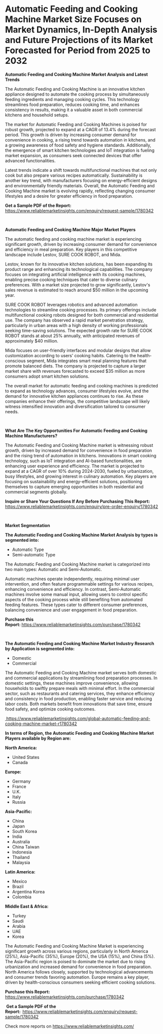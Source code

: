 <p><h1>Automatic Feeding and Cooking Machine Market Size Focuses on Market Dynamics, In-Depth Analysis and Future Projections of its Market Forecasted for Period from 2025 to 2032</h1></p><p><strong>Automatic Feeding and Cooking Machine Market Analysis and Latest Trends</strong></p>
<p><p>The Automatic Feeding and Cooking Machine is an innovative kitchen appliance designed to automate the cooking process by simultaneously feeding ingredients and managing cooking cycles. This technology streamlines food preparation, reduces cooking time, and enhances consistency in results, making it a valuable asset in both commercial kitchens and household setups.</p><p>The market for Automatic Feeding and Cooking Machines is poised for robust growth, projected to expand at a CAGR of 13.4% during the forecast period. This growth is driven by increasing consumer demand for convenience in cooking, a rising trend towards automation in kitchens, and a growing awareness of food safety and hygiene standards. Additionally, the emergence of smart kitchen technologies and IoT integration is fueling market expansion, as consumers seek connected devices that offer advanced functionalities.</p><p>Latest trends indicate a shift towards multifunctional machines that not only cook but also prepare various recipes automatically. Sustainability is another key trend, with manufacturers focusing on energy-efficient designs and environmentally friendly materials. Overall, the Automatic Feeding and Cooking Machine market is evolving rapidly, reflecting changing consumer lifestyles and a desire for greater efficiency in food preparation.</p></p>
<p><strong>Get a Sample PDF of the Report:&nbsp;</strong> <a href="https://www.reliablemarketinsights.com/enquiry/request-sample/1780342?utm_campaign=2538&utm_medium=2&utm_source=Github&utm_content=ia&utm_term=25032025&utm_id=automatic-feeding-and-cooking-machine">https://www.reliablemarketinsights.com/enquiry/request-sample/1780342</a></p>
<p>&nbsp;</p>
<p><strong>Automatic Feeding and Cooking Machine Major Market Players</strong></p>
<p><p>The automatic feeding and cooking machine market is experiencing significant growth, driven by increasing consumer demand for convenience and efficiency in meal preparation. Key players in this competitive landscape include Lestov, SURE COOK ROBOT, and Mida.</p><p>Lestov, known for its innovative kitchen solutions, has been expanding its product range and enhancing its technological capabilities. The company focuses on integrating artificial intelligence with its cooking machines, enabling precise cooking techniques that cater to diverse culinary preferences. With a market size projected to grow significantly, Lestov's sales revenue is estimated to reach around $50 million in the upcoming year.</p><p>SURE COOK ROBOT leverages robotics and advanced automation technologies to streamline cooking processes. Its primary offerings include multifunctional cooking robots designed for both commercial and residential use. The company has observed a rapid market penetration strategy, particularly in urban areas with a high density of working professionals seeking time-saving solutions. The expected growth rate for SURE COOK ROBOT stands at about 25% annually, with anticipated revenues of approximately $40 million.</p><p>Mida focuses on user-friendly interfaces and modular designs that allow customization according to users' cooking habits. Catering to the health-conscious segment, Mida integrates smart meal planning features that promote balanced diets. The company is projected to capture a larger market share with revenues forecasted to exceed $35 million as more consumers adopt smart kitchen solutions.</p><p>The overall market for automatic feeding and cooking machines is predicted to expand as technology advances, consumer lifestyles evolve, and the demand for innovative kitchen appliances continues to rise. As these companies enhance their offerings, the competitive landscape will likely witness intensified innovation and diversification tailored to consumer needs.</p></p>
<p>&nbsp;</p>
<p><strong>What Are The Key Opportunities For Automatic Feeding and Cooking Machine Manufacturers?</strong></p>
<p><p>The Automatic Feeding and Cooking Machine market is witnessing robust growth, driven by increased demand for convenience in food preparation and the rising trend of automation in kitchens. Innovations in smart cooking technology, such as IoT integration and AI-based functionalities, are enhancing user experience and efficiency. The market is projected to expand at a CAGR of over 10% during 2024-2030, fueled by urbanization, busy lifestyles, and growing interest in culinary automation. Key players are focusing on sustainability and energy-efficient solutions, positioning themselves to capture emerging opportunities in both residential and commercial segments globally.</p></p>
<p><strong>Inquire or Share Your Questions If Any Before Purchasing This Report:</strong> <a href="https://www.reliablemarketinsights.com/enquiry/pre-order-enquiry/1780342?utm_campaign=2538&utm_medium=2&utm_source=Github&utm_content=ia&utm_term=25032025&utm_id=automatic-feeding-and-cooking-machine">https://www.reliablemarketinsights.com/enquiry/pre-order-enquiry/1780342</a></p>
<p>&nbsp;</p>
<p><strong>Market Segmentation</strong></p>
<p><strong>The Automatic Feeding and Cooking Machine Market Analysis by types is segmented into:</strong></p>
<p><ul><li>Automatic Type</li><li>Semi-automatic Type</li></ul></p>
<p><p>The Automatic Feeding and Cooking Machine market is categorized into two main types: Automatic and Semi-Automatic. </p><p>Automatic machines operate independently, requiring minimal user intervention, and often feature programmable settings for various recipes, enhancing convenience and efficiency. In contrast, Semi-Automatic machines involve some manual input, allowing users to control specific aspects of the cooking process while still benefiting from automated feeding features. These types cater to different consumer preferences, balancing convenience and user engagement in food preparation.</p></p>
<p><strong>Purchase this Report:&nbsp;</strong><a href="https://www.reliablemarketinsights.com/purchase/1780342?utm_campaign=2538&utm_medium=2&utm_source=Github&utm_content=ia&utm_term=25032025&utm_id=automatic-feeding-and-cooking-machine">https://www.reliablemarketinsights.com/purchase/1780342</a></p>
<p>&nbsp;</p>
<p><strong>The Automatic Feeding and Cooking Machine Market Industry Research by Application is segmented into:</strong></p>
<p><ul><li>Domestic</li><li>Commercial</li></ul></p>
<p><p>The Automatic Feeding and Cooking Machine market serves both domestic and commercial applications by streamlining food preparation processes. In domestic settings, these machines improve convenience, allowing households to swiftly prepare meals with minimal effort. In the commercial sector, such as restaurants and catering services, they enhance efficiency and consistency in food production, enabling faster service and reducing labor costs. Both markets benefit from innovations that save time, ensure food safety, and optimize cooking outcomes.</p></p>
<p><a href="https://www.reliablemarketinsights.com/global-automatic-feeding-and-cooking-machine-market-r1780342?utm_campaign=2538&utm_medium=2&utm_source=Github&utm_content=ia&utm_term=25032025&utm_id=automatic-feeding-and-cooking-machine">&nbsp;https://www.reliablemarketinsights.com/global-automatic-feeding-and-cooking-machine-market-r1780342</a></p>
<p><strong>In terms of Region, the Automatic Feeding and Cooking Machine Market Players available by Region are:</strong></p>
<p>
    <p> <strong> North America: </strong>
        <ul>
            <li>United States</li>
            <li>Canada</li>
        </ul>
        </p> 
    <p> <strong> Europe: </strong>
        <ul>
            <li>Germany</li>
            <li>France</li>
            <li>U.K.</li>
            <li>Italy</li>
            <li>Russia</li>
        </ul>
        </p> 
    <p> <strong> Asia-Pacific: </strong>
        <ul>
            <li>China</li>
            <li>Japan</li>
            <li>South Korea</li>
            <li>India</li>
            <li>Australia</li>
            <li>China Taiwan</li>
            <li>Indonesia</li>
            <li>Thailand</li>
            <li>Malaysia</li>
        </ul>
        </p> 
    <p> <strong> Latin America: </strong>
        <ul>
            <li>Mexico</li>
            <li>Brazil</li>
            <li>Argentina Korea</li>
            <li>Colombia</li>
        </ul>
        </p> 
    <p> <strong> Middle East & Africa: </strong>
        <ul>
            <li>Turkey</li>
            <li>Saudi</li>
            <li>Arabia</li>
            <li>UAE</li>
            <li>Korea</li>
        </ul>
    </p>
    </p>
<p><p>The Automatic Feeding and Cooking Machine Market is experiencing significant growth across various regions, particularly in North America (25%), Asia-Pacific (35%), Europe (20%), the USA (15%), and China (5%). The Asia-Pacific region is poised to dominate the market due to rising urbanization and increased demand for convenience in food preparation. North America follows closely, supported by technological advancements and consumer trends favoring automation. Europe remains a key player, driven by health-conscious consumers seeking efficient cooking solutions.</p></p>
<p><strong>Purchase this Report: </strong><a href="https://www.reliablemarketinsights.com/purchase/1780342?utm_campaign=2538&utm_medium=2&utm_source=Github&utm_content=ia&utm_term=25032025&utm_id=automatic-feeding-and-cooking-machine">https://www.reliablemarketinsights.com/purchase/1780342</a></p>
<p>&nbsp;<strong>Get a Sample PDF of the Report:&nbsp;&nbsp;</strong><a href="https://www.reliablemarketinsights.com/enquiry/request-sample/1780342?utm_campaign=2538&utm_medium=2&utm_source=Github&utm_content=ia&utm_term=25032025&utm_id=automatic-feeding-and-cooking-machine">https://www.reliablemarketinsights.com/enquiry/request-sample/1780342</a></p>
<p><strong></strong></p>
<p>Check more reports on <a href="https://www.reliablemarketinsights.com/?utm_campaign=2538&utm_medium=2&utm_source=Github&utm_content=ia&utm_term=25032025&utm_id=automatic-feeding-and-cooking-machine">https://www.reliablemarketinsights.com/</a></p>